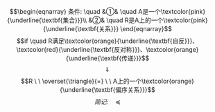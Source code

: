 $$\begin{eqnarray}
条件: \quad
&①& \quad A是一个\textcolor{pink}{\underline{\textbf{集合}}}\\
&②& \quad R是A上的一个\textcolor{pink}{\underline{\textbf{关系}}}
\end{eqnarray}$$
$$if \quad R满足\textcolor{orange}{\underline{\textbf{自反}}}、\textcolor{red}{\underline{\textbf{反对称}}}、\textcolor{orange}{\underline{\textbf{传递}}}$$
$$\quad \Downarrow \quad $$
$$R  \ \  \overset{\triangle}{=} \ \ A上的一个\textcolor{orange}{\underline{\textbf{偏序关系}}}$$
$$简记: \quad \preccurlyeq$$
